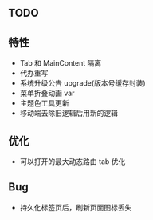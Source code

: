 ## TODO

## 特性

- Tab 和 MainContent 隔离
- 代办重写
- 系统升级公告 upgrade(版本号缓存封装)
- 菜单折叠动画 var
- 主题色工具更新
- 移动端去除旧逻辑后用新的逻辑

## 优化

- 可以打开的最大动态路由 tab 优化

## Bug

- 持久化标签页后，刷新页面图标丢失
